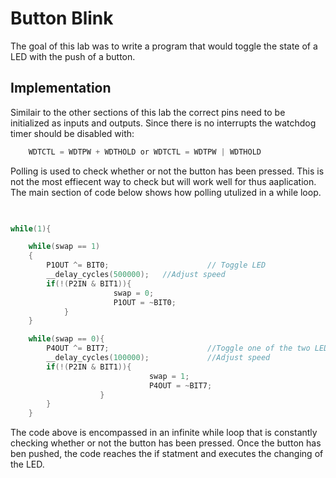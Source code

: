 # Button Blink

The goal of this lab was to write a program that would toggle the state of a LED with the push of a button.

## Implementation

Similair to the other sections of this lab the correct pins need to be initialized as inputs and outputs. Since there is no interrupts the watchdog timer should be disabled with: 

```c
	WDTCTL = WDTPW + WDTHOLD or WDTCTL = WDTPW | WDTHOLD
```

Polling is used to check whether or not the button has been pressed. This is not the most effiecent way to check but will work well for thus aaplication. The main section of code below shows how polling utulized in a while loop.

```c
    

while(1){

    while(swap == 1)
    {
        P1OUT ^= BIT0;                      // Toggle LED
        __delay_cycles(500000);   //Adjust speed
        if(!(P2IN & BIT1)){
                       swap = 0;
                       P1OUT = ~BIT0;
            }
    }

    while(swap == 0){
        P4OUT ^= BIT7;                      //Toggle one of the two LED at different rate
        __delay_cycles(100000);             //Adjust speed
        if(!(P2IN & BIT1)){
                               swap = 1;
                               P4OUT = ~BIT7;
                    }
        }
    }

```

The code above is encompassed in an infinite while loop that is constantly checking whether or not the button has been pressed. Once the button has ben pushed, the code reaches the if statment and executes the changing of the LED.


